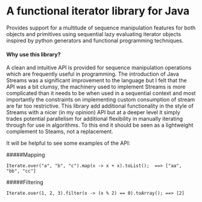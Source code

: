 # A functional iterator library for Java

Provides support for a multitude of sequence manipulation 
features for both objects and primitives using sequential 
lazy evaluating iterator objects inspired by python generators 
and functional programming techniques.

#### Why use this library?
A clean and intuitive API is provided for sequence manipulation 
operations which are frequently useful in programming. The 
introduction of Java Streams was a significant improvement
to the language but I felt that the API was a bit clumsy, the 
machinery used to implement Streams is more complicated than it needs to be when used
in a sequential context and most importantly the constraints on
implementing custom consumption of stream are far too restrictive.
This library add additional functionality in the style of Streams 
with a nicer (in my opinion) API but at a deeper level it simply trades 
potential parallelism for  additional flexibility in manually iterating 
through for use in algorithms. To this end it should be seen as a lightweight 
complement to Steams, not a replacement.

It will be helpful to see some examples of the API:

#####Mapping

``` 
Iterate.over("a", "b", "c").map(x -> x + x).toList();  ==> ["aa", "bb", "cc"]
```

#####Filtering

```
Iterate.over(1, 2, 3).filter(x -> (x % 2) == 0).toArray(); ==> [2]
```
